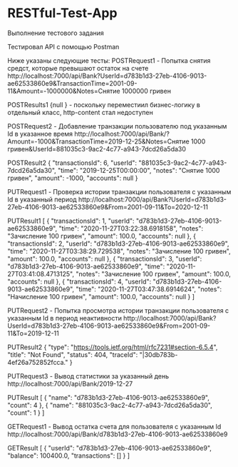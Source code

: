 # RESTful-Test-App
Выполнение тестового задания 

Тестировал API с помощью Postman

Ниже указаны следующие тесты:
POSTRequest1 - Попытка снятия средст, которые превышают остаток на счете
http://localhost:7000/api/Bank?UserId=d783b1d3-27eb-4106-9013-ae62533860e9&TransactionTime=2001-09-11&Amount=-1000000&Notes=Cнятие 1000000 гривен

POSTResults1
{null } - поскольку переместиил бизнес-логику в отдельный класс, http-content стал недоступен 

POSTRequest2 - Добавление транзакции пользователю под указанным Id в указанное время
http://localhost:7000/api/Bank/?Amount=-1000&TransactionTime=2019-12-25&Notes=Снятие 1000 гривен&UserId=881035c3-9ac2-4c77-a943-7dcd26a5da30

POSTResult2
{
    "transactionsId": 6,
    "userId": "881035c3-9ac2-4c77-a943-7dcd26a5da30",
    "time": "2019-12-25T00:00:00",
    "notes": "Снятие 1000 гривен",
    "amount": -1000,
    "accounts": null
}

PUTRequest1 - Проверка истории транзакции пользователя с указанным Id в указанный период
http://localhost:7000/api/Bank?UserId=d783b1d3-27eb-4106-9013-ae62533860e9&From=2001-09-11&To=2020-12-11

PUTResult1
[
    {
        "transactionsId": 1,
        "userId": "d783b1d3-27eb-4106-9013-ae62533860e9",
        "time": "2020-11-27T03:22:38.6918158",
        "notes": "Зачисление 100 гривен",
        "amount": 100.0,
        "accounts": null
    },
    {
        "transactionsId": 2,
        "userId": "d783b1d3-27eb-4106-9013-ae62533860e9",
        "time": "2020-11-27T03:38:29.729538",
        "notes": "Зачисление 100 гривен",
        "amount": 100.0,
        "accounts": null
    },
    {
        "transactionsId": 3,
        "userId": "d783b1d3-27eb-4106-9013-ae62533860e9",
        "time": "2020-11-27T03:41:08.4713125",
        "notes": "Зачисление 100 гривен",
        "amount": 100.0,
        "accounts": null
    },
    {
        "transactionsId": 4,
        "userId": "d783b1d3-27eb-4106-9013-ae62533860e9",
        "time": "2020-11-27T03:47:38.6914624",
        "notes": "Начисление 100 гривен",
        "amount": 100.0,
        "accounts": null
    }
]

PUTRequest2 - Попытка просмотра истории транзакции пользователя с указанным Id в период неактивности
http://localhost:7000/api/Bank?UserId=d783b1d3-27eb-4106-9013-ae62533860e9&From=2001-09-11&To=2019-12-11

PUTResult2
{
    "type": "https://tools.ietf.org/html/rfc7231#section-6.5.4",
    "title": "Not Found",
    "status": 404,
    "traceId": "|30db783b-4ef26a752852fcca."
}

PUTRequest3 - Вывод статистики за указанный день
http://localhost:7000/api/Bank/2019-12-27

PUTResult
[
    {
        "name": "d783b1d3-27eb-4106-9013-ae62533860e9",
        "count": 4
    },
    {
        "name": "881035c3-9ac2-4c77-a943-7dcd26a5da30",
        "count": 1
    }
]

GETRequest1 - Вывод остатка счета для пользователя с указанным Id
http://localhost:7000/api/Bank/d783b1d3-27eb-4106-9013-ae62533860e9

GETResult
[
    {
        "userId": "d783b1d3-27eb-4106-9013-ae62533860e9",
        "balance": 100400.0,
        "transactions": []
    }
]
